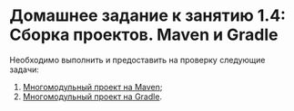 # Домашнее задание к занятию 1.4: Сборка проектов. Maven и Gradle

Необходимо выполнить и предоставить на проверку следующие задачи:

1. [Многомодульный проект на Maven](./task1/README.md);
2. [Многомодульный проект на Gradle](./task2/README.md).


